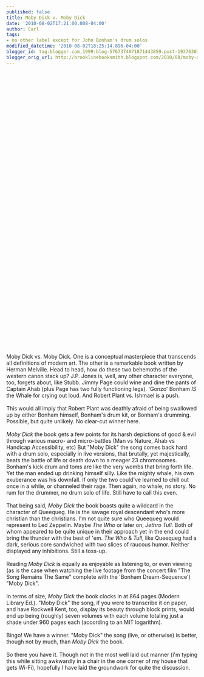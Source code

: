 ```yaml
---
published: false
title: Moby Dick v. Moby Dick
date: '2010-08-02T17:21:00.008-04:00'
author: Carl
tags:
- no other label except for John Bonham's drum solos
modified_datetime: '2010-08-02T18:25:14.896-04:00'
blogger_id: tag:blogger.com,1999:blog-5767374071871443859.post-1937630132032599639
blogger_orig_url: http://brooklinebooksmith.blogspot.com/2010/08/moby-dick-v-moby-dick.html
---
```


<object width="425" height="344"><param name="movie" value="http://www.youtube.com/v/qY9Lbe2ClH4&amp;hl=en_US&amp;fs=1?color1=0x2b405b&amp;color2=0x6b8ab6"></param><param name="allowFullScreen" value="true"></param><param name="allowscriptaccess" value="always"></param><embed src="http://www.youtube.com/v/qY9Lbe2ClH4&amp;hl=en_US&amp;fs=1?color1=0x2b405b&amp;color2=0x6b8ab6" type="application/x-shockwave-flash" allowscriptaccess="always" allowfullscreen="true" width="425" height="344"></embed></object><br /><br /><object width="425" height="344"><param name="movie" value="http://www.youtube.com/v/37ZhhTDxao0&amp;hl=en_US&amp;fs=1?color1=0x2b405b&amp;color2=0x6b8ab6"></param><param name="allowFullScreen" value="true"></param><param name="allowscriptaccess" value="always"></param><embed src="http://www.youtube.com/v/37ZhhTDxao0&amp;hl=en_US&amp;fs=1?color1=0x2b405b&amp;color2=0x6b8ab6" type="application/x-shockwave-flash" allowscriptaccess="always" allowfullscreen="true" width="425" height="344"></embed></object><br /><br /><br />Moby Dick vs. Moby Dick. One is a conceptual masterpiece that transcends all definitions of modern art. The other is a remarkable book written by Herman Melville. Head to head, how do these two behemoths of the western canon stack up? J.P. Jones is, well, any other character everyone, too, forgets about, like Stubb. Jimmy Page could wine and dine the pants of Captain Ahab (plus Page has two fully functioning legs). 'Gonzo' Bonham <i>IS</i> the Whale for crying out loud. And Robert Plant vs. Ishmael is a push.<br /><br />This would all imply that Robert Plant was deathly afraid of being swallowed up by either Bonham himself, Bonham's drum kit, or Bonham's drumming. Possible, but quite unlikely. No clear-cut winner here.<br /><br /> <i>Moby Dick</i> the book gets a few points for its harsh depictions of good & evil through various macro- and micro-battles (Man vs Nature, Ahab vs Handicap Accessibility, etc) But "Moby Dick" the song comes back hard with a drum solo, especially in live versions, that brutally, yet majestically, beats the battle of life or death down to a meager 23 chromosomes. Bonham's kick drum and toms are like the very wombs that bring forth life. Yet the man ended up drinking himself silly. Like the mighty whale, his own exuberance was his downfall. If only the two could've learned to chill out once in a while, or channeled their rage. Then again, no whale, no story. No rum for the drummer, no drum solo of life. Still have to call this even.<br /><br />That being said, <i>Moby Dick</i> the book boasts quite a wildcard in the character of Queequeg. He is the savage royal descendant who's more christian than the christians. I'm not quite sure who Queequeg would represent to Led Zeppelin. Maybe <i>The Who</i> or later on, <i>Jethro Tull</i>. Both of whom appeared to be quite unique in their approach yet in the end could bring the thunder with the best of 'em. <i>The Who</i> & <i>Tull</i>, like Queequeg had a dark, serious core sandwiched with two slices of raucous humor. Neither displayed any inhibitions. Still a toss-up.<br /><br />Reading <i>Moby Dick</i> is equally as enjoyable as listening to, or even viewing (as is the case when watching the live footage from the concert film "The Song Remains The Same" complete with the 'Bonham Dream-Sequence') "Moby Dick".  <br /><br />In terms of size, <i>Moby Dick</i> the book clocks in at 864 pages (Modern Library Ed.).  "Moby Dick" the song, if you were to transcribe it on paper, and have Rockwell Kent, too, display its beauty through block prints, would end up being (roughly) seven volumes with each volume totaling just a shade under 960 pages each (according to an MIT logarithm). <br /><br />Bingo! We have a winner. "Moby Dick" the song (live, or otherwise) is better, though not by much, than <i>Moby Dick</i> the book.<br /><br />So there you have it. Though not in the most well laid out manner (i'm typing this while sitting awkwardly in a chair in the one corner of my house that gets Wi-Fi), hopefully I have laid the groundwork for quite the discussion.